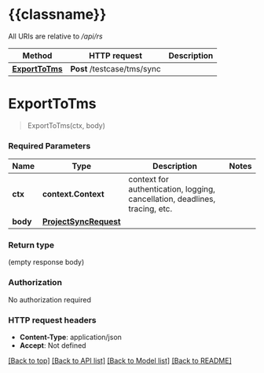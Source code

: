 # {{classname}}

All URIs are relative to */api/rs*

Method | HTTP request | Description
------------- | ------------- | -------------
[**ExportToTms**](TestCaseExportControllerApi.md#ExportToTms) | **Post** /testcase/tms/sync | 

# **ExportToTms**
> ExportToTms(ctx, body)


### Required Parameters

Name | Type | Description  | Notes
------------- | ------------- | ------------- | -------------
 **ctx** | **context.Context** | context for authentication, logging, cancellation, deadlines, tracing, etc.
  **body** | [**ProjectSyncRequest**](ProjectSyncRequest.md)|  | 

### Return type

 (empty response body)

### Authorization

No authorization required

### HTTP request headers

 - **Content-Type**: application/json
 - **Accept**: Not defined

[[Back to top]](#) [[Back to API list]](../README.md#documentation-for-api-endpoints) [[Back to Model list]](../README.md#documentation-for-models) [[Back to README]](../README.md)

